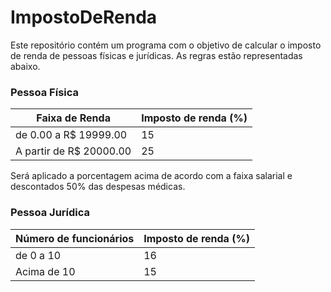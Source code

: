 # ImpostoDeRenda

Este repositório contém um programa com o objetivo de calcular o imposto de renda de pessoas físicas e jurídicas. As regras estão representadas abaixo.

<h3>Pessoa Física</h3>
<table>
  <thead>
    <th>Faixa de Renda</th>
    <th>Imposto de renda (%)</th>
  </thead>
  <tbody>
    <tr>
    	<td>de 0.00 a R$ 19999.00</td>
			<td>15</td>
    </tr>
		<tr>
    	<td>A partir de R$ 20000.00</td>
			<td>25</td>
    </tr>
  <tbody>
</table>

Será aplicado a porcentagem acima de acordo com a faixa salarial e descontados 50% das despesas médicas.

<h3>Pessoa Jurídica</h3>
<table>
  <thead>
    <th>Número de funcionários</th>
    <th>Imposto de renda (%)</th>
  </thead>
  <tbody>
    <tr>
    	<td>de 0 a 10</td>
			<td>16</td>
    </tr>
		<tr>
    	<td>Acima de 10</td>
			<td>15</td>
    </tr>
  <tbody>
</table>
